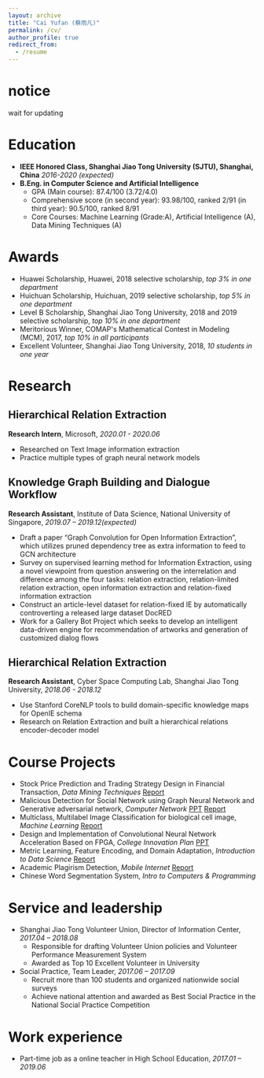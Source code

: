 ```yaml
---
layout: archive
title: "Cai Yufan (蔡雨凡)"
permalink: /cv/
author_profile: true
redirect_from:
  - /resume
---
```

# notice
wait for updating

# Education
- **IEEE Honored Class, Shanghai Jiao Tong University (SJTU), Shanghai, China** *2016-2020 (expected)*
- **B.Eng. in Computer Science and Artificial Intelligence**
  - GPA (Main course): 87.4/100 (3.72/4.0)
  - Comprehensive score (in second year): 93.98/100, ranked 2/91 (in third year): 90.5/100, ranked 8/91
  - Core Courses: Machine Learning (Grade:A), Artificial Intelligence (A), Data Mining Techniques (A)

# Awards
- Huawei Scholarship, Huawei, 2018 selective scholarship, *top 3% in one department*
- Huichuan Scholarship, Huichuan, 2019 selective scholarship, *top 5% in one department*
- Level B Scholarship, Shanghai Jiao Tong University, 2018 and 2019 selective scholarship, *top 10% in one department*
- Meritorious Winner, COMAP's Mathematical Contest in Modeling (MCM), 2017, *top 10% in all participants*
- Excellent Volunteer, Shanghai Jiao Tong University, 2018, *10 students in one year*


# Research 
## Hierarchical Relation Extraction 

**Research Intern**, Microsoft, *2020.01 - 2020.06*
- Researched on Text Image information extraction
- Practice multiple types of graph neural network models

## Knowledge Graph Building and Dialogue Workflow
**Research Assistant**, Institute of Data Science, National University of Singapore, *2019.07 – 2019.12(expected)*

- Draft a paper “Graph Convolution for Open Information Extraction”, which utilizes pruned dependency tree as extra information to feed to GCN architecture
- Survey on supervised learning method for Information Extraction, using a novel viewpoint from question answering on the interrelation and difference among the four tasks: relation extraction, relation-limited relation extraction, open information extraction and relation-fixed information extraction
- Construct an article-level dataset for relation-fixed IE by automatically controverting a released large dataset DocRED
- Work for a Gallery Bot Project  which seeks to develop an intelligent data-driven engine for recommendation of artworks and generation of customized dialog flows

## Hierarchical Relation Extraction 
**Research Assistant**, Cyber Space Computing Lab, Shanghai Jiao Tong University, *2018.06 - 2018.12*
- Use Stanford CoreNLP tools to build domain-specific knowledge maps for OpenIE schema
- Research on Relation Extraction and built a hierarchical relations encoder-decoder model

# Course Projects
- Stock Price Prediction and Trading Strategy Design in Financial Transaction, *Data Mining Techniques* [Report](https://caiyufan-nus.github.io/files/DM.pdf)
- Malicious Detection for Social Network using Graph Neural Network and Generative adversarial network, *Computer Network* [PPT](https://caiyufan-nus.github.io/files/Network_ppt.pdf) [Report](https://caiyufan-sjtu.github.io/files/Network.pdf)
- Multiclass, Multilabel Image Classification for biological cell image, *Machine Learning* [Report](https://caiyufan-nus.github.io/files/ML.pdf)
- Design and Implementation of Convolutional Neural Network Acceleration Based on FPGA, *College Innovation Plan* [PPT](https://caiyufan-nus.github.io/files/FPGA.pdf)
- Metric Learning, Feature Encoding, and Domain Adaptation, *Introduction to Data Science* [Report](https://caiyufan-nus.github.io/files/Dimension-Reduction.pdf)
- Academic Plagirism Detection, *Mobile Internet* [Report](https://caiyufan-nus.github.io/files/Mobile_Internet.pdf)
- Chinese Word Segmentation System, *Intro to Computers & Programming*

# Service and leadership
- Shanghai Jiao Tong Volunteer Union, Director of Information Center, *2017.04 – 2018.08*
  - Responsible for drafting Volunteer Union policies and Volunteer Performance Measurement System
  - Awarded as Top 10 Excellent Volunteer in University
- Social Practice, Team Leader, *2017.06 – 2017.09*
  - Recruit more than 100 students and organized nationwide social surveys
  - Achieve national attention and awarded as Best Social Practice in the National Social Practice Competition

# Work experience
- Part-time job as a online teacher in High School Education, *2017.01 – 2019.06*
